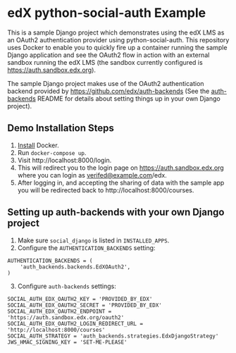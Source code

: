# edX python-social-auth Example

This is a sample Django project which demonstrates using the edX LMS as an OAuth2 authentication provider using python-social-auth. This repository uses Docker to enable you to quickly fire up a container running the sample Django application and see the OAuth2 flow in action with an external sandbox running the edX LMS (the sandbox currently configured is https://auth.sandbox.edx.org).

The sample Django project makes use of the OAuth2 authentication backend provided by https://github.com/edx/auth-backends (See the [auth-backends](https://github.com/edx/auth-backends) README for details about setting things up in your own Django project).

## Demo Installation Steps
1. [Install](https://docs.docker.com/install/) Docker.
2. Run `docker-compose up`.
3. Visit http://localhost:8000/login.
4. This will redirect you to the login page on https://auth.sandbox.edx.org where you can login as verifed@example.com/edx.
5. After logging in, and accepting the sharing of data with the sample app you will be redirected back to http://localhost:8000/courses.

## Setting up auth-backends with your own Django project
1. Make sure `social_django` is listed in `INSTALLED_APPS`.
2. Configure the `AUTHENTICATION_BACKENDS` setting:
```
AUTHENTICATION_BACKENDS = (
    'auth_backends.backends.EdXOAuth2',
)
```
3. Configure `auth-backends` settings:
```
SOCIAL_AUTH_EDX_OAUTH2_KEY = 'PROVIDED_BY_EDX'
SOCIAL_AUTH_EDX_OAUTH2_SECRET = 'PROVIDED_BY_EDX'
SOCIAL_AUTH_EDX_OAUTH2_ENDPOINT = 'https://auth.sandbox.edx.org/oauth2'
SOCIAL_AUTH_EDX_OAUTH2_LOGIN_REDIRECT_URL = 'http://localhost:8000/courses'
SOCIAL_AUTH_STRATEGY = 'auth_backends.strategies.EdxDjangoStrategy'
JWS_HMAC_SIGNING_KEY = 'SET-ME-PLEASE'
```
